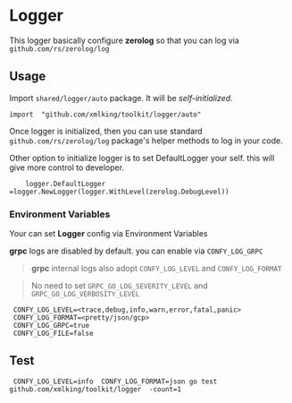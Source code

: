 # Logger

This logger basically configure **zerolog** so that you can log via `github.com/rs/zerolog/log`

## Usage

Import `shared/logger/auto` package. It will be *self-initialized*.

```golang
import  "github.com/xmlking/toolkit/logger/auto"
```

Once logger is initialized, then you can use standard `github.com/rs/zerolog/log` package's helper methods to log in your code.

Other option to initialize logger is to set DefaultLogger your self. this will give more control to developer. 

```golang
    logger.DefaultLogger =logger.NewLogger(logger.WithLevel(zerolog.DebugLevel))
```

### Environment Variables

Your can set **Logger** config via Environment Variables

**grpc** logs are disabled by default. you can enable via `CONFY_LOG_GRPC`

> **grpc** internal logs also adopt `CONFY_LOG_LEVEL` and `CONFY_LOG_FORMAT`

> No need to set `GRPC_GO_LOG_SEVERITY_LEVEL` and `GRPC_GO_LOG_VERBOSITY_LEVEL`

```
 CONFY_LOG_LEVEL=<trace,debug,info,warn,error,fatal,panic>
 CONFY_LOG_FORMAT=<pretty/json/gcp>
 CONFY_LOG_GRPC=true
 CONFY_LOG_FILE=false
```

## Test
```
 CONFY_LOG_LEVEL=info  CONFY_LOG_FORMAT=json go test github.com/xmlking/toolkit/logger  -count=1
```

